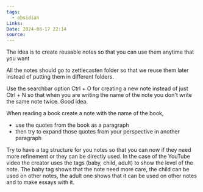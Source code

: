 ```yaml
---
tags:
  - obsidian
Links: 
Date: 2024-08-17 22:14
source:
---
```

The idea is to create reusable notes so that you can use them anytime that you want

All the notes should go to zettlecasten folder so that we reuse them later instead of putting them in different folders.

Use the searchbar option Ctrl + O for creating a new note instead of just Ctrl + N so that when you are writing the name of the note you don't write the same note twice. Good idea.

When reading a book create a note with the name of the book,
- use the quotes from the book as a paragraph
- then try to expand those quotes from your perspective in another paragraph

Try to have a tag structure for you notes so that you can now if they need more refinement or they can be directly used. In the case of the YouTube video the creator uses the tags (baby, child, adult) to show the level of the note. The baby tag shows that the note need more care, the child can be used on other notes, the adult one shows that it can be used on other notes and to make essays with it.